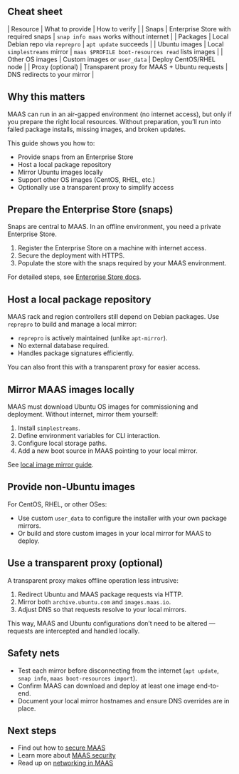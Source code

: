 
## Cheat sheet
| Resource | What to provide | How to verify |
| Snaps | Enterprise Store with required snaps | `snap info maas` works without internet |
| Packages | Local Debian repo via `reprepro` | `apt update` succeeds |
| Ubuntu images | Local `simplestreams` mirror | `maas $PROFILE boot-resources read` lists images |
| Other OS images | Custom images or `user_data` | Deploy CentOS/RHEL node |
| Proxy (optional) | Transparent proxy for MAAS + Ubuntu requests | DNS redirects to your mirror |


## Why this matters
MAAS can run in an air-gapped environment (no internet access), but only if you prepare the right local resources. Without preparation, you’ll run into failed package installs, missing images, and broken updates.

This guide shows you how to:

- Provide snaps from an Enterprise Store
- Host a local package repository
- Mirror Ubuntu images locally
- Support other OS images (CentOS, RHEL, etc.)
- Optionally use a transparent proxy to simplify access


## Prepare the Enterprise Store (snaps)

Snaps are central to MAAS. In an offline environment, you need a private Enterprise Store.

1. Register the Enterprise Store on a machine with internet access.
2. Secure the deployment with HTTPS.
3. Populate the store with the snaps required by your MAAS environment.

For detailed steps, see [Enterprise Store docs](https://documentation.ubuntu.com/enterprise-store).


## Host a local package repository

MAAS rack and region controllers still depend on Debian packages. Use `reprepro` to build and manage a local mirror:

- `reprepro` is actively maintained (unlike `apt-mirror`).
- No external database required.
- Handles package signatures efficiently.

You can also front this with a transparent proxy for easier access.


## Mirror MAAS images locally

MAAS must download Ubuntu OS images for commissioning and deployment. Without internet, mirror them yourself:

1. Install `simplestreams`.
2. Define environment variables for CLI interaction.
3. Configure local storage paths.
4. Add a new boot source in MAAS pointing to your local mirror.

See [local image mirror guide](https://canonical.com/maas/docs/how-to-manage-images).


## Provide non-Ubuntu images

For CentOS, RHEL, or other OSes:

- Use custom `user_data` to configure the installer with your own package mirrors.
- Or build and store custom images in your local mirror for MAAS to deploy.


## Use a transparent proxy (optional)

A transparent proxy makes offline operation less intrusive:

1. Redirect Ubuntu and MAAS package requests via HTTP.
2. Mirror both `archive.ubuntu.com` and `images.maas.io`.
3. Adjust DNS so that requests resolve to your local mirrors.

This way, MAAS and Ubuntu configurations don’t need to be altered — requests are intercepted and handled locally.


## Safety nets

- Test each mirror before disconnecting from the internet (`apt update`, `snap info`, `maas boot-resources import`).
- Confirm MAAS can download and deploy at least one image end-to-end.
- Document your local mirror hostnames and ensure DNS overrides are in place.


## Next steps
- Find out how to [secure MAAS](https://canonical.com/maas/docs/how-to-enhance-maas-security)
- Learn more about [MAAS security](https://canonical.com/maas/docs/about-maas-security)
- Read up on [networking in MAAS](https://canonical.com/maas/docs/about-maas-networking)
